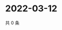 # 2022-03-12

共 0 条

<!-- BEGIN WEIBO -->
<!-- 最后更新时间 Sat Mar 12 2022 03:11:57 GMT+0800 (China Standard Time) -->

<!-- END WEIBO -->
